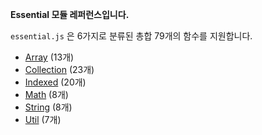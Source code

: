 **Essential 모듈 레퍼런스입니다.**

`essential.js` 은 6가지로 분류된 총합 79개의 함수를 지원합니다.
- [Array](https://github.com/kktbot-module/Essential/wiki/array) (13개)
- [Collection](https://github.com/kktbot-module/Essential/wiki/collection) (23개)
- [Indexed](https://github.com/kktbot-module/Essential/wiki/indexed) (20개)
- [Math](https://github.com/kktbot-module/Essential/wiki/math) (8개)
- [String](https://github.com/kktbot-module/Essential/wiki/string) (8개)
- [Util](https://github.com/kktbot-module/Essential/wiki/util) (7개)